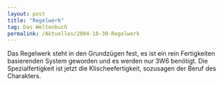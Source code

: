 ```yaml
---
layout: post
title: "Regelwerk"
tag: Das Weltenbuch
permalink: /Aktuelles/2004-10-30-Regelwerk
---
```


Das Regelwerk steht in den Grundzügen fest, es ist ein rein Fertigkeiten basierenden System geworden und es werden nur 3W6 benötigt. Die Spezialfertigkeit ist jetzt die Klischeefertigkeit, sozusagen der Beruf des Charakters.


